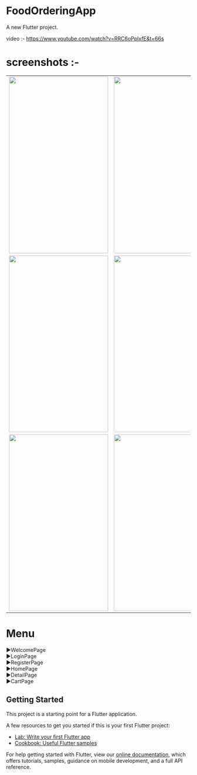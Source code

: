 # FoodOrderingApp

A new Flutter project.

video :- https://www.youtube.com/watch?v=RRC6oPplxfE&t=66s

# screenshots :- 
<table>

  <tr>
    <td><img src="https://user-images.githubusercontent.com/55824155/114508228-bf422800-9c51-11eb-9341-561947d1f706.jpg" width=270 height=480></td>
    <td><img src="https://user-images.githubusercontent.com/55824155/114508245-c406dc00-9c51-11eb-944f-1f4137c86d35.jpg" width=270 height=480></td>
    <td><img src="https://user-images.githubusercontent.com/55824155/114508264-c79a6300-9c51-11eb-8a2d-6685723992bb.png" width=270 height=480></td>
  </tr>
    <tr>
    <td><img src="https://user-images.githubusercontent.com/55824155/114508286-cc5f1700-9c51-11eb-81ef-418d0f0efe72.jpg" width=270 height=480></td>
    <td><img src="https://user-images.githubusercontent.com/55824155/114508296-cf5a0780-9c51-11eb-9172-833ff0eeec78.png" width=270 height=480></td>
    <td><img src="https://user-images.githubusercontent.com/55824155/114508305-d2ed8e80-9c51-11eb-9f73-8217c8929235.jpg" width=270 height=480></td>
  </tr>
    <tr>
    <td><img src="https://user-images.githubusercontent.com/55824155/114508318-d6811580-9c51-11eb-9bb1-876a14541706.png" width=270 height=480></td>
    <td><img src="https://user-images.githubusercontent.com/55824155/114508327-d8e36f80-9c51-11eb-861e-e70c9b280f2c.jpg" width=270 height=480></td>
  </tr>
 </table>



# Menu
▶️WelcomePage     
▶️LoginPage      
▶️RegisterPage     
▶️HomePage     
▶️DetailPage   
▶️CartPage    


## Getting Started

This project is a starting point for a Flutter application.

A few resources to get you started if this is your first Flutter project:

- [Lab: Write your first Flutter app](https://flutter.dev/docs/get-started/codelab)
- [Cookbook: Useful Flutter samples](https://flutter.dev/docs/cookbook)

For help getting started with Flutter, view our
[online documentation](https://flutter.dev/docs), which offers tutorials,
samples, guidance on mobile development, and a full API reference.
